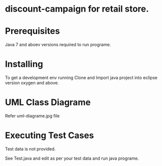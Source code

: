 # discount-campaign for retail store.

# Prerequisites
Java 7 and aboev versions required to run programe.

# Installing
To get a development env running
Clone and Import java project into eclipse version oxygen and above.

# UML Class Diagrame
Refer uml-diagrame.jpg file

# Executing Test Cases
Test data is not provided.

See Test.java and edit as per your test data and run java programe.




